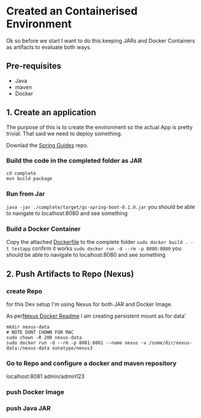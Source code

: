 # Created an Containerised Environment 
Ok so before we start I want to do this keeping JARs and Docker Containers as artifacts to evaluate both ways.
## Pre-requisites
* Java
* maven
* Docker

## 1. Create an application
The purpose of this is to create the environment so the actual App is pretty trivial. That said we need to deploy something.

Downlad the [Spring Guides](https://github.com/spring-guides/gs-spring-boot) repo. 

### Build the code in the completed folder as JAR

```
cd complete
mvn build package
```

### Run from Jar
`java -jar ./complete/target/gs-spring-boot-0.1.0.jar`
you should be able to navigate to localhost:8080 and see something

### Build a Docker Container
Copy the attached [Dockerfile](Dockerfile) to the complete folder
`sudo docker build . -t testapp`
confirm it works
`sudo docker run -d --rm -p 8080:8080`
you should be able to navigate to localhost:8080 and see something
## 2. Push Artifacts to Repo (Nexus)
### create Repo
for this Dev setup I'm using Nexus for both JAR and Docker Image.

As per[Nexus Docker Readme](https://hub.docker.com/r/sonatype/nexus/#persistent-data) I am creating persistent mount as for data'
```
mkdir nexus-data
# NOTE DONT CHOWN FOR MAC
sudo chown -R 200 nexus-data
sudo docker run -d --rm -p 8081:8081 --name nexus -v /some/dir/nexus-data:/nexus-data sonatype/nexus3
```
### Go to Repo and configure a docker and maven repository
localhost:8081
admin/admin123

### push Docker Image
### push Java JAR


